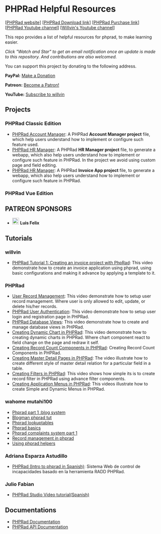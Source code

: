 # PHPRad Helpful Resources
[[PHPRad website](https://www.phprad.com)] [[PHPRad Download link](https://phprad.com/info/download)] [[PHPRad Purchase link](https://phprad.com/info/purchase)] [[PHPRad Youtube channel](https://www.youtube.com/channel/UCw5yA932KwBhTIzg-8Alz_w)] [[Willvin's Youtube channel](https://www.youtube.com/channel/UCHCEiFFWcdcXhzgePJJtIZQ)]

This repo provides a list of helpful resources for phprad, to make learning easier. 

*Click "Watch and Star" to get an email notification once an update is made to this repository. And contributions are also welcomed.*

You can support this project by donating to the following address.

<strong>PayPal:</strong> <a href="https://paypal.me/willvin">Make a Donation</a>

<strong>Patreon:</strong> <a href="https://www.patreon.com/bePatron?u=25729924" data-patreon-widget-type="become-patron-button">Become a Patron!</a>

<strong>YouTube:</strong> <a href="https://www.youtube.com/channel/UCHCEiFFWcdcXhzgePJJtIZQ">Subscribe to willvin</a>

## Projects
### PHPRad Classic Edition
- [PHPRad Account Manager](https://github.com/willvin313/phprad-account-manager): A PHPRad <b>Account Manager project</b> file, which help users understand how to implement or configure such feature used.
- [PHPRad HR Manager](https://github.com/willvin313/PHPRad-HR-Manager): A PHPRad <b>HR Manager project</b> file, to generate a webapp, which also help users understand how to implement or configure such feature in PHPRad. In the project we avoid using custom page and field editing.
- [PHPRad HR Manager](https://www.patreon.com/posts/33105941): A PHPRad <b>Invoice App project</b> file, to generate a webapp, which also help users understand how to implement or configure such feature in PHPRad.
### PHPRad Vue Edition

## PATREON SPONSORS
- <img src="https://c10.patreonusercontent.com/3/eyJ3IjoyMDB9/patreon-media/p/user/26380597/2243dc068b9540a5bd6dfcb131f56357/1.png?token-time=2145916800&token-hash=n8EglcykRi935ojW4fX-zCqoQpHpOXdTlES1POmlWo0%3D"  alt="image" height="22" > <strong>Luis Felix</strong>

## Tutorials
###

### willvin
- [PHPRad Tutorial 1: Creating an invoice project with PhpRad](https://youtu.be/mzzx8IrQd_E): This video demonstrate how to create an invoice application using phprad, using basic configurations and making it advance by applying a template to it.

### PHPRad
- [User Record Management](https://www.youtube.com/watch?v=YB3E5L6vCuk&t=54s): This video demonstrate how to setup user record management. Where user is only allowed to edit, update, or delete his/her records.
- [PHPRad User Authentication](https://www.youtube.com/watch?v=9F2t1q_Eovg): This video demonstrate how to setup user login and registration page in PHPRad.
- [PHPRad Database Views](https://www.youtube.com/watch?v=a1qYcZWsq1s): This video demonstrate how to create and manage database views in PHPRad.
- [Creating Dynamic Chart in PHPRad](https://www.youtube.com/watch?v=_eFQDsiqd9g): This video demonstrate how to creating dynamic charts in PHPRad. Where chart component react to field change on the page and redraw it self.
- [Creating Record Count Components in PHPRad](https://www.youtube.com/watch?v=QiD17wyWClk): Creating Record Count Components in PHPRad.
- [Creating Master Detail Pages in PHPRad](https://www.youtube.com/watch?v=Yx4tt6lk3wc&t=339s): The video illustrate how to create different style of master detail relation for a particular field in a table.
- [Creating Filters in PHPRad](https://www.youtube.com/watch?v=YluMGeMAsow): This video shows how simple its is to create record filter in PHPRad using advance filter components.
- [Creating Application Menus in PHPRad](https://www.youtube.com/watch?v=abe2a-2bVWc): This videos illustrate how to create Simple and Dynamic Menus in PHPRad.

### wahome mutahi100
- [Phprad part 1 :blog system](https://www.youtube.com/watch?v=2GvxLq3kHl4)
- [Blogman phprad tut](https://www.youtube.com/watch?v=SzTR_iodnuI&t=181s)
- [Phprad lookuptables](https://www.youtube.com/watch?v=7y8ujp82Orc)
- [Phprad basics](https://www.youtube.com/watch?v=0ZzzD6AIkV0)
- [Phprad complaints system part 1](https://www.youtube.com/watch?v=6QQXdSkzoD8)
- [Record management in phprad](https://www.youtube.com/watch?v=sWQqivfHPV8)
- [Using phprad helpers](https://www.youtube.com/watch?v=waaM0KCiliA)

### Adriana Esparza Astudillo
- [PHPRad (Intro to phprad in Spanish)](https://www.youtube.com/watch?v=ZPi8ulyzHUk): Sistema Web de control de incapacidades basado en la herramienta RADD PHPRad.

### Julio Fabian
- [PHPRad Studio Video tutorial(Spanish)](https://www.youtube.com/watch?v=f9iQYoU9Bo0)

## Documentations
- [PHPRad Documentation](https://docs.radsystems.io/)
- [PHPRad API Documentation](https://phprad.com/info/api)
